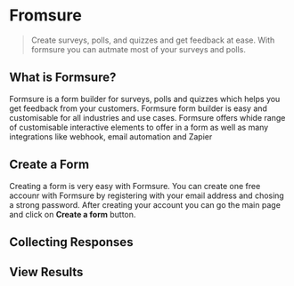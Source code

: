 # Fromsure

> Create surveys, polls, and quizzes and get feedback at ease. With formsure you can autmate most of your surveys and polls.

## What is Formsure?

Formsure is a form builder for surveys, polls and quizzes which helps you get feedback from your customers. Formsure form builder is easy and customisable for all industries and use cases. Formsure offers whide range of customisable interactive elements to offer in a form as well as many integrations like webhook, email automation and Zapier

## Create a Form

Creating a form is very easy with Formsure. You can create one free accounr with Formsure by registering with your email address and chosing a strong password. After creating your account you can go the main page and click on **Create a form** button.

## Collecting Responses

## View Results

